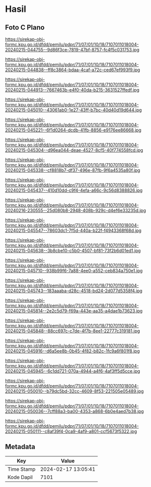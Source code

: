 # Hasil

## Foto C Plano

https://sirekap-obj-formc.kpu.go.id/dfdd/pemilu/pdpr/71/07/01/10/18/7107011018004-20240215-044755--9d86f3ce-7819-47bf-8757-fc4f5c031753.jpg

https://sirekap-obj-formc.kpu.go.id/dfdd/pemilu/pdpr/71/07/01/10/18/7107011018004-20240215-044838--ff8c3864-bdaa-4caf-a72c-ced67ef993f9.jpg

https://sirekap-obj-formc.kpu.go.id/dfdd/pemilu/pdpr/71/07/01/10/18/7107011018004-20240215-044913--7667463b-e4f0-40da-b215-3631527ffedf.jpg

https://sirekap-obj-formc.kpu.go.id/dfdd/pemilu/pdpr/71/07/01/10/18/7107011018004-20240215-045010--43061ab0-1e27-43ff-b7bc-40d40d19d644.jpg

https://sirekap-obj-formc.kpu.go.id/dfdd/pemilu/pdpr/71/07/01/10/18/7107011018004-20240215-045221--6f1d0264-dcdb-41fb-8856-e9176ee86668.jpg

https://sirekap-obj-formc.kpu.go.id/dfdd/pemilu/pdpr/71/07/01/10/18/7107011018004-20240215-045304--d96ea044-deae-4527-8cf5-40f774558fcd.jpg

https://sirekap-obj-formc.kpu.go.id/dfdd/pemilu/pdpr/71/07/01/10/18/7107011018004-20240215-045338--cf8818b7-df37-496e-87fb-9f6a4535a80f.jpg

https://sirekap-obj-formc.kpu.go.id/dfdd/pemilu/pdpr/71/07/01/10/18/7107011018004-20240215-045437--410d10dd-c9f4-4efa-a66c-9c56d8388826.jpg

https://sirekap-obj-formc.kpu.go.id/dfdd/pemilu/pdpr/71/07/01/10/18/7107011018004-20240216-230555--25d080b8-2948-408b-929c-d4ef6e33235d.jpg

https://sirekap-obj-formc.kpu.go.id/dfdd/pemilu/pdpr/71/07/01/10/18/7107011018004-20240215-045547--78603dc1-7f5d-440a-b22f-f4943368f68d.jpg

https://sirekap-obj-formc.kpu.go.id/dfdd/pemilu/pdpr/71/07/01/10/18/7107011018004-20240215-045638--3b8cbe10-c5b0-4507-bf81-73f2b6d01ed1.jpg

https://sirekap-obj-formc.kpu.go.id/dfdd/pemilu/pdpr/71/07/01/10/18/7107011018004-20240215-045710--938b99f6-7a88-4ee0-a552-ceb834a750e1.jpg

https://sirekap-obj-formc.kpu.go.id/dfdd/pemilu/pdpr/71/07/01/10/18/7107011018004-20240215-045743--183aaaba-d28c-4518-bd24-2d077d5358f4.jpg

https://sirekap-obj-formc.kpu.go.id/dfdd/pemilu/pdpr/71/07/01/10/18/7107011018004-20240215-045814--2e2c5d79-f69a-443e-aa35-a4dae1b73623.jpg

https://sirekap-obj-formc.kpu.go.id/dfdd/pemilu/pdpr/71/07/01/10/18/7107011018004-20240215-045848--88cc697c-c7de-4f7b-8ee1-22777c319181.jpg

https://sirekap-obj-formc.kpu.go.id/dfdd/pemilu/pdpr/71/07/01/10/18/7107011018004-20240215-045916--d6a5ee8b-0b45-4f82-b82c-1fc9a6f801f8.jpg

https://sirekap-obj-formc.kpu.go.id/dfdd/pemilu/pdpr/71/07/01/10/18/7107011018004-20240215-045945--6c1dd721-070a-4944-a4f6-4af3ff5d5cce.jpg

https://sirekap-obj-formc.kpu.go.id/dfdd/pemilu/pdpr/71/07/01/10/18/7107011018004-20240215-050010--b79dc5bd-32cc-4609-8f53-221505e05489.jpg

https://sirekap-obj-formc.kpu.go.id/dfdd/pemilu/pdpr/71/07/01/10/18/7107011018004-20240215-050036--7cff88a3-ba00-4353-a868-6b0e4aed7b38.jpg

https://sirekap-obj-formc.kpu.go.id/dfdd/pemilu/pdpr/71/07/01/10/18/7107011018004-20240215-050111--c8af39f4-0ca9-4af9-a801-ccf5673f5322.jpg


## Metadata

| Key        | Value               |
| ---------- | ------------------- |
| Time Stamp | 2024-02-17 13:05:41 |
| Kode Dapil | 7101                |



